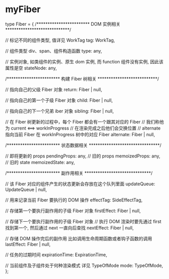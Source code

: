 # myFiber
type Fiber = {
  /************************  DOM 实例相关  *****************************/
  
  // 标记不同的组件类型, 值详见 WorkTag
  tag: WorkTag,
  
  // 组件类型 div、span、组件构造函数
  type: any,
  
  // 实例对象, 如类组件的实例、原生 dom 实例, 而 function 组件没有实例, 因此该属性是空
  stateNode: any,
  
  /************************  构建 Fiber 树相关  ***************************/
  
  // 指向自己的父级 Fiber 对象
  return: Fiber | null,
  
  // 指向自己的第一个子级 Fiber 对象
  child: Fiber | null,
  
  // 指向自己的下一个兄弟 iber 对象
  sibling: Fiber | null,
  
  // 在 Fiber 树更新的过程中，每个 Fiber 都会有一个跟其对应的 Fiber
  // 我们称他为 current <==> workInProgress
  // 在渲染完成之后他们会交换位置
  // alternate 指向当前 Fiber 在 workInProgress 树中的对应 Fiber
  alternate: Fiber | null,
  
  /************************  状态数据相关  ********************************/
  
  // 即将更新的 props
  pendingProps: any, 
  // 旧的 props
  memoizedProps: any,
  // 旧的 state
  memoizedState: any,
  
  /************************  副作用相关 ******************************/
  
  // 该 Fiber 对应的组件产生的状态更新会存放在这个队列里面 
  updateQueue: UpdateQueue<any> | null,
  
  // 用来记录当前 Fiber 要执行的 DOM 操作
  effectTag: SideEffectTag,
  
  // 存储第一个要执行副作用的子级 Fiber 对象
  firstEffect: Fiber | null,
  
  // 存储下一个要执行副作用的子级 Fiber 对象
  // 执行 DOM 渲染时要先通过 first 找到第一个, 然后通过 next 一直向后查找
  nextEffect: Fiber | null,
  
  // 存储 DOM 操作完后的副作用 比如调用生命周期函数或者钩子函数的调用
  lastEffect: Fiber | null,
  
  // 任务的过期时间
  expirationTime: ExpirationTime,
  
  // 当前组件及子组件处于何种渲染模式 详见 TypeOfMode
  mode: TypeOfMode,
};
